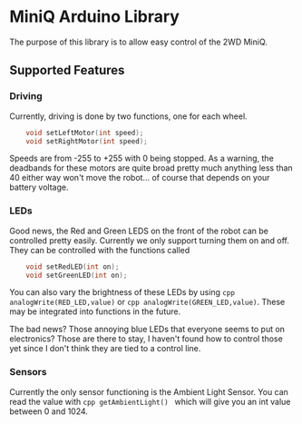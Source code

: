 # MiniQ Arduino Library

The purpose of this library is to allow easy control of the 2WD MiniQ. 

## Supported Features

### Driving

Currently, driving is done by two functions, one for each wheel.

```cpp
	void setLeftMotor(int speed);
	void setRightMotor(int speed);
```

Speeds are from -255 to +255 with 0 being stopped. As a warning, the deadbands for these motors are quite broad pretty much anything less than 40 either way won't move the robot... of course that depends on your battery voltage. 

### LEDs

Good news, the Red and Green LEDS on the front of the robot can be controlled pretty easily. Currently we only support turning them on and off. They can be controlled with the functions called

```cpp
	void setRedLED(int on);
	void setGreenLED(int on);
```

You can also vary the brightness of these LEDs by using ```cpp analogWrite(RED_LED,value)``` or ```cpp analogWrite(GREEN_LED,value)```. These may be integrated into functions in the future. 

The bad news? Those annoying blue LEDs that everyone seems to put on electronics? Those are there to stay, I haven't found how to control those yet since I don't think they are tied to a control line. 


### Sensors

Currently the only sensor functioning is the Ambient Light Sensor. You can read the value with ```cpp getAmbientLight() ``` which will give you an int value between 0 and 1024.
